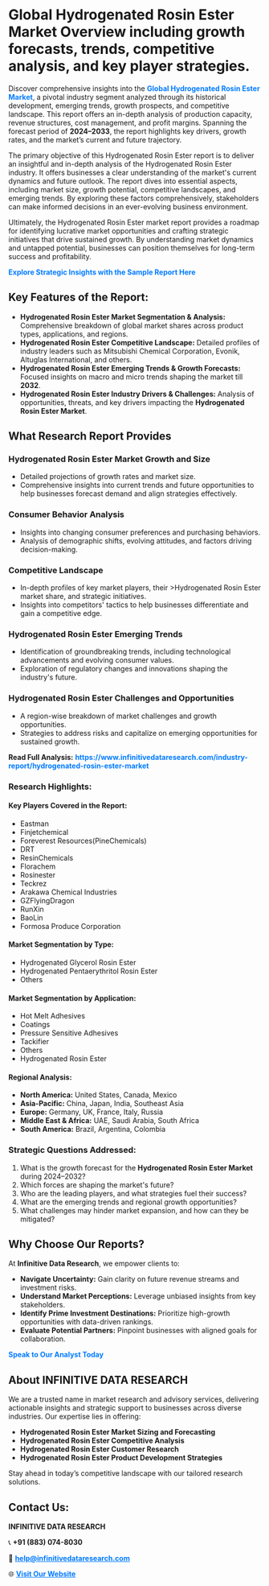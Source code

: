 <h1>Global Hydrogenated Rosin Ester Market Overview including growth forecasts, trends, competitive analysis, and key player strategies.</h1>
<p>
Discover comprehensive insights into the 
<a href="https://www.infinitivedataresearch.com/industry-report/hydrogenated-rosin-ester-market" rel="dofollow" style="color: #007BFF; text-decoration: none;"><strong>Global Hydrogenated Rosin Ester Market</strong></a>, a pivotal industry segment analyzed through its historical development, emerging trends, growth prospects, and competitive landscape. This report offers an in-depth analysis of production capacity, revenue structures, cost management, and profit margins. Spanning the forecast period of <strong>2024–2033</strong>, the report highlights key drivers, growth rates, and the market’s current and future trajectory.
</p>
<p>
The primary objective of this Hydrogenated Rosin Ester report is to deliver an insightful and in-depth analysis of the Hydrogenated Rosin Ester industry. It offers businesses a clear understanding of the market's current dynamics and future outlook. The report dives into essential aspects, including market size, growth potential, competitive landscapes, and emerging trends. By exploring these factors comprehensively, stakeholders can make informed decisions in an ever-evolving business environment.
</p>
<p>
Ultimately, the Hydrogenated Rosin Ester market report provides a roadmap for identifying lucrative market opportunities and crafting strategic initiatives that drive sustained growth. By understanding market dynamics and untapped potential, businesses can position themselves for long-term success and profitability.
</p>
<p>
<a href="https://www.infinitivedataresearch.com/request-sample/reportId=110802" style="color: #007BFF; text-decoration: none;"><strong>Explore Strategic Insights with the Sample Report Here</strong></a>
</p>

<h2>Key Features of the Report:</h2>
<ul>
<li><strong>Hydrogenated Rosin Ester Market Segmentation & Analysis:</strong> Comprehensive breakdown of global market shares across product types, applications, and regions.</li>
<li><strong>Hydrogenated Rosin Ester Competitive Landscape:</strong> Detailed profiles of industry leaders such as Mitsubishi Chemical Corporation, Evonik, Altuglas International, and others.</li>
<li><strong>Hydrogenated Rosin Ester Emerging Trends & Growth Forecasts:</strong> Focused insights on macro and micro trends shaping the market till <strong>2032</strong>.</li>
<li><strong>Hydrogenated Rosin Ester Industry Drivers & Challenges:</strong> Analysis of opportunities, threats, and key drivers impacting the <strong>Hydrogenated Rosin Ester Market</strong>.</li>
</ul>

<h2>What Research Report Provides</h2>
<h3>Hydrogenated Rosin Ester Market Growth and Size</h3>
<ul>
<li>Detailed projections of growth rates and market size.</li>
<li>Comprehensive insights into current trends and future opportunities to help businesses forecast demand and align strategies effectively.</li>
</ul>

<h3>Consumer Behavior Analysis</h3>
<ul>
<li>Insights into changing consumer preferences and purchasing behaviors.</li>
<li>Analysis of demographic shifts, evolving attitudes, and factors driving decision-making.</li>
</ul>

<h3>Competitive Landscape</h3>
<ul>
<li>In-depth profiles of key market players, their >Hydrogenated Rosin Ester market share, and strategic initiatives.</li>
<li>Insights into competitors' tactics to help businesses differentiate and gain a competitive edge.</li>
</ul>

<h3>Hydrogenated Rosin Ester Emerging Trends</h3>
<ul>
<li>Identification of groundbreaking trends, including technological advancements and evolving consumer values.</li>
<li>Exploration of regulatory changes and innovations shaping the industry's future.</li>
</ul>

<h3>Hydrogenated Rosin Ester Challenges and Opportunities</h3>
<ul>
<li>A region-wise breakdown of market challenges and growth opportunities.</li>
<li>Strategies to address risks and capitalize on emerging opportunities for sustained growth.</li>
</ul>
<p><strong>Read Full Analysis:</strong> <a href="https://www.infinitivedataresearch.com/industry-report/hydrogenated-rosin-ester-market" rel="dofollow" style="color: #007BFF; text-decoration: none;"><strong>https://www.infinitivedataresearch.com/industry-report/hydrogenated-rosin-ester-market</strong></a></p>
<h3>Research Highlights:</h3>
<h4>Key Players Covered in the Report:</h4>
<ul><li>Eastman</li><li>Finjetchemical</li><li>Foreverest Resources(PineChemicals)</li><li>DRT</li><li>ResinChemicals</li><li>Florachem</li><li>Rosinester</li><li>Teckrez</li><li>Arakawa Chemical Industries</li><li>GZFlyingDragon</li><li>RunXin</li><li>BaoLin</li><li>Formosa Produce Corporation</li></ul>
<h4>Market Segmentation by Type:</h4>
<ul><li>Hydrogenated Glycerol Rosin Ester</li><li>Hydrogenated Pentaerythritol Rosin Ester</li><li>Others</li></ul>
<h4>Market Segmentation by Application:</h4>
<ul><li>Hot Melt Adhesives</li><li>Coatings</li><li>Pressure Sensitive Adhesives</li><li>Tackifier</li><li>Others</li><li>Hydrogenated Rosin Ester</li></ul>

<h4>Regional Analysis:</h4>
<ul>
<li><strong>North America:</strong> United States, Canada, Mexico</li>
<li><strong>Asia-Pacific:</strong> China, Japan, India, Southeast Asia</li>
<li><strong>Europe:</strong> Germany, UK, France, Italy, Russia</li>
<li><strong>Middle East & Africa:</strong> UAE, Saudi Arabia, South Africa</li>
<li><strong>South America:</strong> Brazil, Argentina, Colombia</li>
</ul>

<h3>Strategic Questions Addressed:</h3>
<ol>
<li>What is the growth forecast for the <strong>Hydrogenated Rosin Ester Market</strong> during 2024–2032?</li>
<li>Which forces are shaping the market's future?</li>
<li>Who are the leading players, and what strategies fuel their success?</li>
<li>What are the emerging trends and regional growth opportunities?</li>
<li>What challenges may hinder market expansion, and how can they be mitigated?</li>
</ol>

<h2>Why Choose Our Reports?</h2>
<p>At <strong>Infinitive Data Research</strong>, we empower clients to:</p>
<ul>
<li><strong>Navigate Uncertainty:</strong> Gain clarity on future revenue streams and investment risks.</li>
<li><strong>Understand Market Perceptions:</strong> Leverage unbiased insights from key stakeholders.</li>
<li><strong>Identify Prime Investment Destinations:</strong> Prioritize high-growth opportunities with data-driven rankings.</li>
<li><strong>Evaluate Potential Partners:</strong> Pinpoint businesses with aligned goals for collaboration.</li>
</ul>
<p><a href="https://www.infinitivedataresearch.com/industry-report/hydrogenated-rosin-ester-market" rel="dofollow" style="color: #007BFF; text-decoration: none;"><strong>Speak to Our Analyst Today</strong></a></p>

<h2>About INFINITIVE DATA RESEARCH</h2>
<p>We are a trusted name in market research and advisory services, delivering actionable insights and strategic support to businesses across diverse industries. Our expertise lies in offering:</p>
<ul>
<li><strong>Hydrogenated Rosin Ester Market Sizing and Forecasting</strong></li>
<li><strong>Hydrogenated Rosin Ester Competitive Analysis</strong></li>
<li><strong>Hydrogenated Rosin Ester Customer Research</strong></li>
<li><strong>Hydrogenated Rosin Ester Product Development Strategies</strong></li>
</ul>
<p>Stay ahead in today’s competitive landscape with our tailored research solutions.</p>

<h2>Contact Us:</h2>
<p><strong>INFINITIVE DATA RESEARCH</strong></p>
<p>📞 <strong>+91 (883) 074-8030</strong></p>
<p>📧 <strong><a href="mailto:help@infinitivedataresearch.com" style="color: #007BFF;">help@infinitivedataresearch.com</a></strong></p>
<p>🌐 <strong><a href="https://www.infinitivedataresearch.com" rel="dofollow" style="color: #007BFF;">Visit Our Website</a></strong></p>
